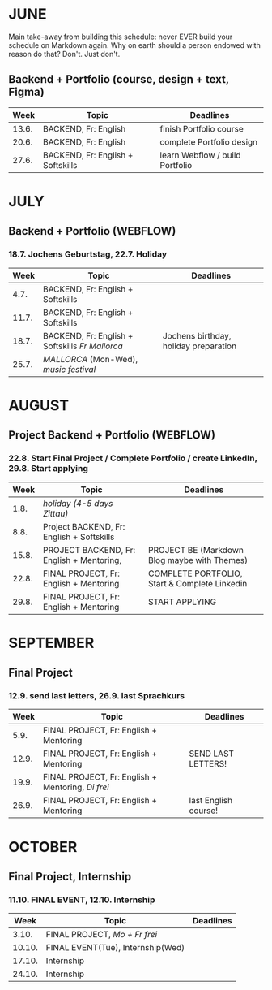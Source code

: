# JUNE

Main take-away from building this schedule: never EVER build your schedule on Markdown again. Why on earth should a person endowed with reason do that? Don't. Just don't.

## Backend + Portfolio (course, design + text, Figma)

| Week  | Topic                             | Deadlines                       |
| ----- | --------------------------------- | ------------------------------- |
| 13.6. | BACKEND, Fr: English              | finish Portfolio course         |
| 20.6. | BACKEND, Fr: English              | complete Portfolio design       |
| 27.6. | BACKEND, Fr: English + Softskills | learn Webflow / build Portfolio |

# JULY

## Backend + Portfolio (WEBFLOW)

### 18.7. Jochens Geburtstag, 22.7. Holiday

| Week  | Topic                                           | Deadlines                             |
| ----- | ----------------------------------------------- | ------------------------------------- |
| 4.7.  | BACKEND, Fr: English + Softskills               |
| 11.7. | BACKEND, Fr: English + Softskills               |
| 18.7. | BACKEND, Fr: English + Softskills _Fr Mallorca_ | Jochens birthday, holiday preparation |
| 25.7. | _MALLORCA_ (Mon-Wed), _music festival_          |

# AUGUST

## Project Backend + Portfolio (WEBFLOW)

### 22.8. Start Final Project / Complete Portfolio / create LinkedIn, 29.8. Start applying

| Week  | Topic                                     | Deadlines                                     |
| ----- | ----------------------------------------- | --------------------------------------------- |
| 1.8.  | _holiday (4-5 days Zittau)_               |
| 8.8.  | Project BACKEND, Fr: English + Softskills |
| 15.8. | PROJECT BACKEND, Fr: English + Mentoring, | PROJECT BE (Markdown Blog maybe with Themes)  |
| 22.8. | FINAL PROJECT, Fr: English + Mentoring    | COMPLETE PORTFOLIO, Start & Complete Linkedin |
| 29.8. | FINAL PROJECT, Fr: English + Mentoring    | START APPLYING                                |

# SEPTEMBER

## Final Project

### 12.9. send last letters, 26.9. last Sprachkurs

| Week  | Topic                                             | Deadlines            |
| ----- | ------------------------------------------------- | -------------------- |
| 5.9.  | FINAL PROJECT, Fr: English + Mentoring            |
| 12.9. | FINAL PROJECT, Fr: English + Mentoring            | SEND LAST LETTERS!   |
| 19.9. | FINAL PROJECT, Fr: English + Mentoring, _Di frei_ |
| 26.9. | FINAL PROJECT, Fr: English + Mentoring            | last English course! |

# OCTOBER

## Final Project, Internship

### 11.10. FINAL EVENT, 12.10. Internship

| Week   | Topic                             | Deadlines |
| ------ | --------------------------------- | --------- |
| 3.10.  | FINAL PROJECT, _Mo + Fr frei_     |
| 10.10. | FINAL EVENT(Tue), Internship(Wed) |
| 17.10. | Internship                        |
| 24.10. | Internship                        |
